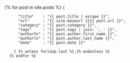 ---
---

<div>
        {% for post in site.posts %}
        {
    
          "title"    : "{{ post.title | escape }}",
          "url"      : "{{ site.baseurl }}{{ post.url }}",
          "category" : "{{ post.category }}",
          "tags"     : "{{ post.tags | join: ', ' }}",
          "authorfn" : "{{ post.author.first_name }}",
          "authorln" : "{{ post.author.last_name }}",
          "date"     : "{{ post.date }}"
    
        } {% unless forloop.last %},{% endunless %}
      {% endfor %}
</div>